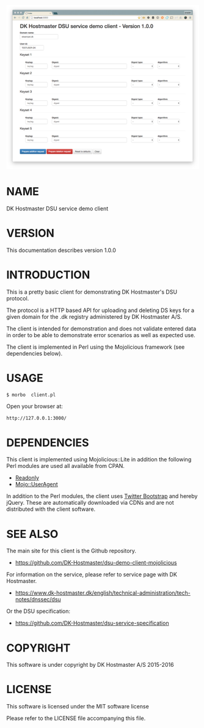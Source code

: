 ![screenshot](images/main-screen.png)

# NAME

DK Hostmaster DSU service demo client

# VERSION

This documentation describes version 1.0.0

# INTRODUCTION

This is a pretty basic client for demonstrating DK Hostmaster's DSU protocol.

The protocol is a HTTP based API for uploading and deleting DS keys for a given domain for the .dk registry administered by DK Hostmaster A/S.

The client is intended for demonstration and does not validate entered data in order to be able to demonstrate error scenarios as well as expected use.

The client is implemented in Perl using the Mojolicious framework (see dependencies below).

# USAGE

    $ morbo  client.pl

Open your browser at:

    http://127.0.0.1:3000/

# DEPENDENCIES

This client is implemented using Mojolicious::Lite in addition the following
Perl modules are used all available from CPAN.

- [Readonly](https://metacpan.org/pod/Readonly)
- [Mojo::UserAgent](https://metacpan.org/pod/Mojo::UserAgent)

In addition to the Perl modules, the client uses [Twitter Bootstrap](http://getbootstrap.com/) and hereby jQuery. These are automatically downloaded via CDNs and are not distributed with the client software.

# SEE ALSO

The main site for this client is the Github repository.

- https://github.com/DK-Hostmaster/dsu-demo-client-mojolicious

For information on the service, please refer to service page with
DK Hostmaster.

- https://www.dk-hostmaster.dk/english/technical-administration/tech-notes/dnssec/dsu

Or the DSU specification:

- https://github.com/DK-Hostmaster/dsu-service-specification

# COPYRIGHT

This software is under copyright by DK Hostmaster A/S 2015-2016

# LICENSE

This software is licensed under the MIT software license

Please refer to the LICENSE file accompanying this file.
